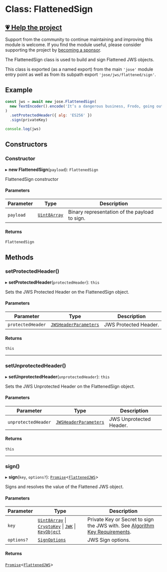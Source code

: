 # Class: FlattenedSign

## [💗 Help the project](https://github.com/sponsors/panva)

Support from the community to continue maintaining and improving this module is welcome. If you find the module useful, please consider supporting the project by [becoming a sponsor](https://github.com/sponsors/panva).

The FlattenedSign class is used to build and sign Flattened JWS objects.

This class is exported (as a named export) from the main `'jose'` module entry point as well as
from its subpath export `'jose/jws/flattened/sign'`.

## Example

```js
const jws = await new jose.FlattenedSign(
  new TextEncoder().encode('It’s a dangerous business, Frodo, going out your door.'),
)
  .setProtectedHeader({ alg: 'ES256' })
  .sign(privateKey)

console.log(jws)
```

## Constructors

### Constructor

▸ **new FlattenedSign**(`payload`): `FlattenedSign`

FlattenedSign constructor

#### Parameters

| Parameter | Type | Description |
| ------ | ------ | ------ |
| `payload` | [`Uint8Array`](https://developer.mozilla.org/docs/Web/JavaScript/Reference/Global_Objects/Uint8Array) | Binary representation of the payload to sign. |

#### Returns

`FlattenedSign`

## Methods

### setProtectedHeader()

▸ **setProtectedHeader**(`protectedHeader`): `this`

Sets the JWS Protected Header on the FlattenedSign object.

#### Parameters

| Parameter | Type | Description |
| ------ | ------ | ------ |
| `protectedHeader` | [`JWSHeaderParameters`](../../../../types/interfaces/JWSHeaderParameters.md) | JWS Protected Header. |

#### Returns

`this`

***

### setUnprotectedHeader()

▸ **setUnprotectedHeader**(`unprotectedHeader`): `this`

Sets the JWS Unprotected Header on the FlattenedSign object.

#### Parameters

| Parameter | Type | Description |
| ------ | ------ | ------ |
| `unprotectedHeader` | [`JWSHeaderParameters`](../../../../types/interfaces/JWSHeaderParameters.md) | JWS Unprotected Header. |

#### Returns

`this`

***

### sign()

▸ **sign**(`key`, `options?`): [`Promise`](https://developer.mozilla.org/docs/Web/JavaScript/Reference/Global_Objects/Promise)\<[`FlattenedJWS`](../../../../types/interfaces/FlattenedJWS.md)\>

Signs and resolves the value of the Flattened JWS object.

#### Parameters

| Parameter | Type | Description |
| ------ | ------ | ------ |
| `key` | [`Uint8Array`](https://developer.mozilla.org/docs/Web/JavaScript/Reference/Global_Objects/Uint8Array) \| [`CryptoKey`](https://developer.mozilla.org/docs/Web/API/CryptoKey) \| [`JWK`](../../../../types/interfaces/JWK.md) \| [`KeyObject`](../../../../types/interfaces/KeyObject.md) | Private Key or Secret to sign the JWS with. See [Algorithm Key Requirements](https://github.com/panva/jose/issues/210#jws-alg). |
| `options?` | [`SignOptions`](../../../../types/interfaces/SignOptions.md) | JWS Sign options. |

#### Returns

[`Promise`](https://developer.mozilla.org/docs/Web/JavaScript/Reference/Global_Objects/Promise)\<[`FlattenedJWS`](../../../../types/interfaces/FlattenedJWS.md)\>
